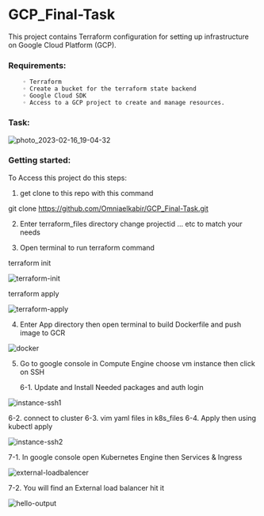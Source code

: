 ﻿# GCP_Final-Task
This project contains Terraform configuration for setting up infrastructure on Google Cloud Platform (GCP).

### Requirements:
        ◦ Terraform
        ◦ Create a bucket for the terraform state backend
        ◦ Google Cloud SDK
        ◦ Access to a GCP project to create and manage resources.
      
### Task:

![photo_2023-02-16_19-04-32](https://user-images.githubusercontent.com/88335759/220201452-185698ff-c860-4271-9595-feb36b7210b9.jpg)

### Getting started:

To Access this project do this steps:

1) get clone to this repo with this command

git clone https://github.com/Omniaelkabir/GCP_Final-Task.git

2) Enter terraform_files directory change projectid ... etc to match your needs

3) Open terminal to run terraform command

terraform init

![terraform-init](https://user-images.githubusercontent.com/88335759/220201569-068e8026-9b93-4999-9a27-528de0d91f3a.png)

terraform apply

![terraform-apply](https://user-images.githubusercontent.com/88335759/220201772-14694efd-df4a-4d25-b30d-823fd4b17a2e.png)

4) Enter App directory then open terminal to build Dockerfile and push image to GCR

![docker](https://user-images.githubusercontent.com/88335759/220202340-a404f57e-04cd-41eb-a1ad-524a7fdb10bc.png)

5) Go to google console in Compute Engine choose vm instance then click on SSH

   6-1. Update and Install Needed packages and auth login

![instance-ssh1](https://user-images.githubusercontent.com/88335759/220202797-ef75239f-49b6-4ef4-98b2-6d9f82fd5990.png)

 6-2. connect to cluster
 6-3. vim yaml files in k8s_files
 6-4. Apply then using kubectl apply

![instance-ssh2](https://user-images.githubusercontent.com/88335759/220203243-a906f568-ab55-4cf2-9f90-c4d5d920d713.png)

 7-1. In google console open Kubernetes Engine then Services & Ingress 

![external-loadbalencer](https://user-images.githubusercontent.com/88335759/220203563-c6577f76-3bf4-4592-87d8-4a4c7f09f33c.png)

 7-2. You will find an External load balancer hit it 

![hello-output](https://user-images.githubusercontent.com/88335759/220203727-17302109-1724-4d17-906c-9a7f71b46cc1.png)


  



